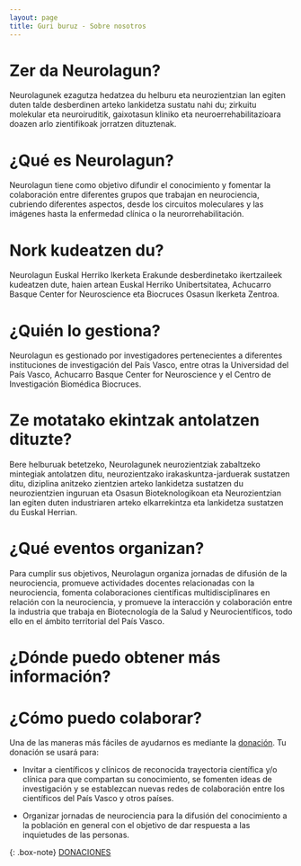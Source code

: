 ```yaml
---
layout: page
title: Guri buruz - Sobre nosotros
---
```


# Zer da Neurolagun?

Neurolagunek ezagutza hedatzea du helburu eta neurozientzian lan egiten duten talde desberdinen arteko lankidetza sustatu nahi du; zirkuitu molekular eta neuroiruditik, gaixotasun kliniko eta neuroerrehabilitazioara doazen arlo zientifikoak jorratzen dituztenak.

# ¿Qué es Neurolagun?

Neurolagun tiene como objetivo difundir el conocimiento y fomentar la colaboración entre diferentes grupos que trabajan en neurociencia, cubriendo diferentes aspectos, desde los circuitos moleculares y las imágenes hasta la enfermedad clínica o la neurorrehabilitación.

# Nork kudeatzen du?

Neurolagun Euskal Herriko Ikerketa Erakunde desberdinetako ikertzaileek kudeatzen dute, haien artean Euskal Herriko Unibertsitatea, Achucarro Basque Center for Neuroscience eta Biocruces Osasun Ikerketa Zentroa.

# ¿Quién lo gestiona?

Neurolagun es gestionado por investigadores pertenecientes a diferentes instituciones de investigación del País Vasco, entre otras la Universidad del País Vasco, Achucarro Basque Center for Neuroscience y el Centro de Investigación Biomédica Biocruces.

# Ze motatako ekintzak antolatzen dituzte?

Bere helburuak betetzeko, Neurolagunek neurozientziak zabaltzeko mintegiak antolatzen ditu, neurozientzako irakaskuntza-jarduerak sustatzen ditu, diziplina anitzeko zientzien arteko lankidetza sustatzen du neurozientzien inguruan eta Osasun Bioteknologikoan eta Neurozientzian lan egiten duten industriaren arteko elkarrekintza eta lankidetza sustatzen du Euskal Herrian.

# ¿Qué eventos organizan?

Para cumplir sus objetivos, Neurolagun organiza jornadas de difusión de la neurociencia, promueve actividades docentes relacionadas con la neurociencia, fomenta colaboraciones científicas multidisciplinares en relación con la neurociencia, y promueve la interacción y colaboración entre la industria que trabaja en Biotecnología de la Salud y Neurocientíficos, todo ello en el ámbito territorial del País Vasco.

# ¿Dónde puedo obtener más información?
# ¿Cómo puedo colaborar?

Una de las maneras más fáciles de ayudarnos es mediante la [donación](http://neurolagun.eus/dirulagun/). Tu donación se usará para:

- Invitar a científicos y clínicos de reconocida trayectoria científica y/o clínica para que compartan su conocimiento, se fomenten ideas de investigación y se establezcan nuevas redes de colaboración entre los científicos del País Vasco y otros países.

- Organizar jornadas de neurociencia para la difusión del conocimiento a la población en general con el objetivo de dar respuesta a las inquietudes de las personas.

{: .box-note}
[DONACIONES](http://neurolagun.eus/dirulagun/)
